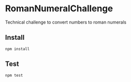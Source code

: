 # RomanNumeralChallenge
Technical challenge to convert numbers to roman numerals

## Install
`npm install`

## Test
`npm test`
